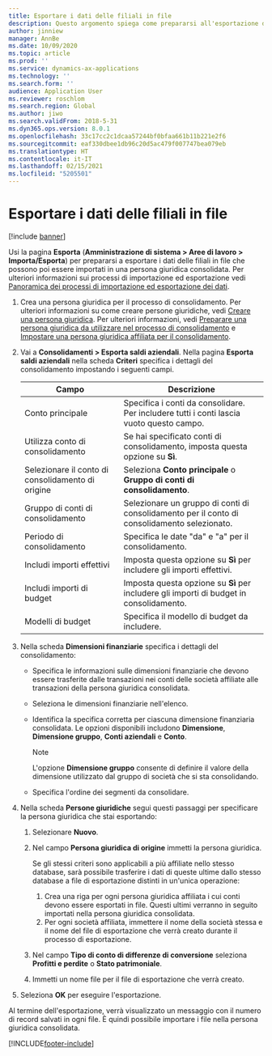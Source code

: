 ```yaml
---
title: Esportare i dati delle filiali in file
description: Questo argomento spiega come prepararsi all'esportazione di dati da Microsoft Dynamics 365 Finance e quindi importarli in una persona giuridica consolidata.
author: jinniew
manager: AnnBe
ms.date: 10/09/2020
ms.topic: article
ms.prod: ''
ms.service: dynamics-ax-applications
ms.technology: ''
ms.search.form: ''
audience: Application User
ms.reviewer: roschlom
ms.search.region: Global
ms.author: jiwo
ms.search.validFrom: 2018-5-31
ms.dyn365.ops.version: 8.0.1
ms.openlocfilehash: 33c17cc2c1dcaa57244bf0bfaa661b11b221e2f6
ms.sourcegitcommit: eaf330dbee1db96c20d5ac479f007747bea079eb
ms.translationtype: HT
ms.contentlocale: it-IT
ms.lasthandoff: 02/15/2021
ms.locfileid: "5205501"
---
```

# <a name="export-subsidiary-data-to-files"></a>Esportare i dati delle filiali in file

[!include [banner](../includes/banner.md)]

Usi la pagina **Esporta** (**Amministrazione di sistema \> Aree di lavoro \> Importa/Esporta**) per prepararsi a esportare i dati delle filiali in file che possono poi essere importati in una persona giuridica consolidata. Per ulteriori informazioni sui processi di importazione ed esportazione vedi [Panoramica dei processi di importazione ed esportazione dei dati](../../fin-ops-core/dev-itpro/data-entities/data-import-export-job.md).

1. Crea una persona giuridica per il processo di consolidamento. Per ulteriori informazioni su come creare persone giuridiche, vedi [Creare una persona giuridica](../../fin-ops-core/fin-ops/organization-administration/tasks/create-legal-entity.md). Per ulteriori informazioni, vedi [Preparare una persona giuridica da utilizzare nel processo di consolidamento](prepare-company-for-consolidation.md) e [Impostare una persona giuridica affiliata per il consolidamento](set-up-subsidiary-company-for-consolidation.md). 

2. Vai a **Consolidamenti \> Esporta saldi aziendali**. Nella pagina **Esporta saldi aziendali** nella scheda **Criteri** specifica i dettagli del consolidamento impostando i seguenti campi.

    | Campo                             | Descrizione |
    |-----------------------------------|-------|
    | Conto principale                      | Specifica i conti da consolidare. Per includere tutti i conti lascia vuoto questo campo. |
    | Utilizza conto di consolidamento         | Se hai specificato conti di consolidamento, imposta questa opzione su **Sì**. |
    | Selezionare il conto di consolidamento di origine | Seleziona **Conto principale** o **Gruppo di conti di consolidamento**. |
    | Gruppo di conti di consolidamento       | Selezionare un gruppo di conti di consolidamento per il conto di consolidamento selezionato. |
    | Periodo di consolidamento              | Specifica le date "da" e "a" per il consolidamento. |
    | Includi importi effettivi            | Imposta questa opzione su **Sì** per includere gli importi effettivi. |
    | Includi importi di budget            | Imposta questa opzione su **Sì** per includere gli importi di budget in consolidamento. |
    | Modelli di budget                     | Specifica il modello di budget da includere. |

3. Nella scheda **Dimensioni finanziarie** specifica i dettagli del consolidamento:

    - Specifica le informazioni sulle dimensioni finanziarie che devono essere trasferite dalle transazioni nei conti delle società affiliate alle transazioni della persona giuridica consolidata.
    - Seleziona le dimensioni finanziarie nell'elenco.
    - Identifica la specifica corretta per ciascuna dimensione finanziaria consolidata. Le opzioni disponibili includono **Dimensione**, **Dimensione gruppo**, **Conti aziendali** e **Conto**.

        > [!NOTE]
        > L'opzione **Dimensione gruppo** consente di definire il valore della dimensione utilizzato dal gruppo di società che si sta consolidando.

    - Specifica l'ordine dei segmenti da consolidare.

4. Nella scheda **Persone giuridiche** segui questi passaggi per specificare la persona giuridica che stai esportando:

    1. Selezionare **Nuovo**.
    2. Nel campo **Persona giuridica di origine** immetti la persona giuridica.

        Se gli stessi criteri sono applicabili a più affiliate nello stesso database, sarà possibile trasferire i dati di queste ultime dallo stesso database a file di esportazione distinti in un'unica operazione:

        1. Crea una riga per ogni persona giuridica affiliata i cui conti devono essere esportati in file. Questi ultimi verranno in seguito importati nella persona giuridica consolidata.
        2. Per ogni società affiliata, immettere il nome della società stessa e il nome del file di esportazione che verrà creato durante il processo di esportazione.

    3. Nel campo **Tipo di conto di differenze di conversione** seleziona **Profitti e perdite** o **Stato patrimoniale**.
    4. Immetti un nome file per il file di esportazione che verrà creato.

5. Seleziona **OK** per eseguire l'esportazione.

Al termine dell'esportazione, verrà visualizzato un messaggio con il numero di record salvati in ogni file. È quindi possibile importare i file nella persona giuridica consolidata.


[!INCLUDE[footer-include](../../includes/footer-banner.md)]